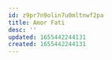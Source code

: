 ```yaml
---
id: z9pr7n9olin7u0mltnwf2pa
title: Amor Fati
desc: ''
updated: 1655442244131
created: 1655442244131
---
```


